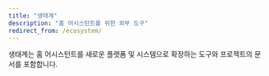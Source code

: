 ```yaml
---
title: "생태계"
description: "홈 어시스턴트를 위한 외부 도구"
redirect_from: /ecosystem/
---
```


생태계는 홈 어시스턴트를 새로운 플랫폼 및 시스템으로 확장하는 도구와 프로젝트의 문서를 포함합니다.

